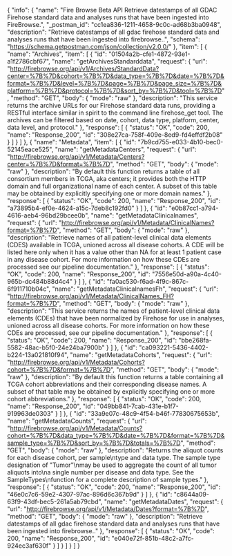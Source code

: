 {
  "info": {
    "name": "Fire Browse Beta API Retrieve datestamps of all GDAC Firehose standard data and analyses runs that have been ingested into FireBrowse.",
    "_postman_id": "cc1ea836-1211-4658-9c0c-ad68b3ba0948",
    "description": "Retrieve datestamps of all gdac firehose standard data and analyses runs that have been ingested into firebrowse..",
    "schema": "https://schema.getpostman.com/json/collection/v2.0.0/"
  },
  "item": [
    {
      "name": "Archives",
      "item": [
        {
          "id": "01504a2b-cfe1-4872-93e1-a1f2786cbf67",
          "name": "getArchivesStandarddata",
          "request": {
            "url": "http://firebrowse.org/api/v1/Archives/StandardData?center=%7B%7D&cohort=%7B%7D&data_type=%7B%7D&date=%7B%7D&format=%7B%7D&level=%7B%7D&page=%7B%7D&page_size=%7B%7D&platform=%7B%7D&protocol=%7B%7D&sort_by=%7B%7D&tool=%7B%7D",
            "method": "GET",
            "body": {
              "mode": "raw"
            },
            "description": "This service returns the archive URLs for our Firehose standard data runs, providing a RESTful interface similar in spirit to the command line firehose_get tool. The archives can be filtered based on date, cohort, data type, platform, center, data level, and protocol."
          },
          "response": [
            {
              "status": "OK",
              "code": 200,
              "name": "Response_200",
              "id": "308e27ca-758f-409e-8ed9-fd4effdf2b08"
            }
          ]
        }
      ]
    },
    {
      "name": "Metadata",
      "item": [
        {
          "id": "7b9cd755-e033-4b10-bec0-52145eace525",
          "name": "getMetadataCenters",
          "request": {
            "url": "http://firebrowse.org/api/v1/Metadata/Centers?center=%7B%7D&format=%7B%7D",
            "method": "GET",
            "body": {
              "mode": "raw"
            },
            "description": "By default this function returns a table of all consortium members in TCGA, aka centers; it provides both the HTTP domain and full organizational name of each center.  A subset of this table may be obtained by explicitly specifying one or more domain names."
          },
          "response": [
            {
              "status": "OK",
              "code": 200,
              "name": "Response_200",
              "id": "a73895b4-ef0e-4624-a15c-7deb8c192fd0"
            }
          ]
        },
        {
          "id": "e0b87cc1-a794-4616-aeb4-96bd29bcee0b",
          "name": "getMetadataClinicalnames",
          "request": {
            "url": "http://firebrowse.org/api/v1/Metadata/ClinicalNames?format=%7B%7D",
            "method": "GET",
            "body": {
              "mode": "raw"
            },
            "description": "Retrieve names of all patient-level clinical data elements (CDES) available in TCGA, unioned across all disease cohorts. A CDE will be listed here only when it has a value other than NA for at least 1 patient case in any disease cohort. For more information on how these CDEs are processed see our pipeline documentation."
          },
          "response": [
            {
              "status": "OK",
              "code": 200,
              "name": "Response_200",
              "id": "7556e50d-a90a-4c40-965b-dc484b88d4c4"
            }
          ]
        },
        {
          "id": "fa0ac530-f6ad-4f9c-867c-6f911710b04c",
          "name": "getMetadataClinicalnamesFh",
          "request": {
            "url": "http://firebrowse.org/api/v1/Metadata/ClinicalNames_FH?format=%7B%7D",
            "method": "GET",
            "body": {
              "mode": "raw"
            },
            "description": "This service returns the names of patient-level clinical data elements (CDEs) that have been normalized by Firehose for use in analyses, unioned across all disease cohorts. For more information on how these CDEs are processed, see our pipeline documentation."
          },
          "response": [
            {
              "status": "OK",
              "code": 200,
              "name": "Response_200",
              "id": "bbe268fa-5582-48ac-b5f0-24e24ba7900b"
            }
          ]
        },
        {
          "id": "ca093221-5436-4402-b224-13a021810f94",
          "name": "getMetadataCohorts",
          "request": {
            "url": "http://firebrowse.org/api/v1/Metadata/Cohorts?cohort=%7B%7D&format=%7B%7D",
            "method": "GET",
            "body": {
              "mode": "raw"
            },
            "description": "By default this function returns a table containing all TCGA cohort abbreviations and their corresponding disease names.  A subset of that table may be obtained by explicitly specifying one or more cohort abbreviations."
          },
          "response": [
            {
              "status": "OK",
              "code": 200,
              "name": "Response_200",
              "id": "049bb841-7cab-431e-b1f7-919963de0303"
            }
          ]
        },
        {
          "id": "33a9e07c-48c9-4f54-b46f-77830675653b",
          "name": "getMetadataCounts",
          "request": {
            "url": "http://firebrowse.org/api/v1/Metadata/Counts?cohort=%7B%7D&data_type=%7B%7D&date=%7B%7D&format=%7B%7D&sample_type=%7B%7D&sort_by=%7B%7D&totals=%7B%7D",
            "method": "GET",
            "body": {
              "mode": "raw"
            },
            "description": "Returns the aliquot counts for each disease cohort, per sample\ntype and data type.  The sample type designation of \"Tumor\"\nmay be used to aggregate the count of all tumor aliquots into\na single number per disease and data type. See the SampleTypes\nfunction for a complete description of sample types."
          },
          "response": [
            {
              "status": "OK",
              "code": 200,
              "name": "Response_200",
              "id": "46e0c7c6-59e2-4307-97ac-896d6c367b9d"
            }
          ]
        },
        {
          "id": "c8644a09-63f9-43df-bec5-261a5ab79cbd",
          "name": "getMetadataDates",
          "request": {
            "url": "http://firebrowse.org/api/v1/Metadata/Dates?format=%7B%7D",
            "method": "GET",
            "body": {
              "mode": "raw"
            },
            "description": "Retrieve datestamps of all gdac firehose standard data and analyses runs that have been ingested into firebrowse.."
          },
          "response": [
            {
              "status": "OK",
              "code": 200,
              "name": "Response_200",
              "id": "e040e72f-851b-48c2-a7fc-924ec3af630f"
            }
          ]
        }
      ]
    }
  ]
}